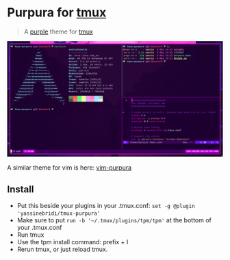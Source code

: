 # Purpura for [tmux](https://github.com/tmux/tmux/wiki)

> A [purple](https://github.com/yassinebridi/tmux-purpura) theme for [tmux](https://github.com/tmux/tmux/wiki)

![Screenshot](./screenshot.png)

A similar theme for vim is here: [vim-purpura](https://github.com/yassinebridi/vim-purpura)

## Install

- Put this beside your plugins in your .tmux.conf: `set -g @plugin 'yassinebridi/tmux-purpura'`
- Make sure to put `run -b '~/.tmux/plugins/tpm/tpm'` at the bottom of your .tmux.conf
- Run tmux
- Use the tpm install command: prefix + I
- Rerun tmux, or just reload tmux.
